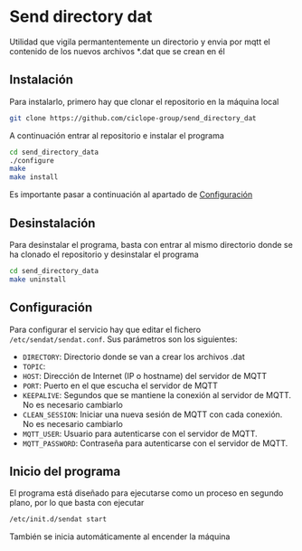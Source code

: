 # Send directory dat

Utilidad que vigila permantentemente un directorio y envia por mqtt el contenido de los nuevos 
archivos *.dat que se crean en él

## Instalación

Para instalarlo, primero hay que clonar el repositorio en la máquina local

```bash
git clone https://github.com/ciclope-group/send_directory_dat 
```

A continuación entrar al repositorio e instalar el programa

```bash
cd send_directory_data
./configure
make
make install
```
Es importante pasar a continuación al apartado de [Configuración](#Configuración)

## Desinstalación

Para desinstalar el programa, basta con entrar al mismo directorio donde se ha
clonado el repositorio y desinstalar el programa

```bash
cd send_directory_data
make uninstall
```

## Configuración

Para configurar el servicio hay que editar el fichero `/etc/sendat/sendat.conf`. Sus
parámetros son los siguientes:

* `DIRECTORY`: Directorio donde se van a crear los archivos .dat
* `TOPIC`:
* `HOST`: Dirección de Internet (IP o hostname) del servidor de MQTT
* `PORT`: Puerto en el que escucha el servidor de MQTT
* `KEEPALIVE`: Segundos que se mantiene la conexión al servidor de MQTT. No es necesario cambiarlo
* `CLEAN_SESSION`: Iniciar una nueva sesión de MQTT con cada conexión. No es necesario cambiarlo
* `MQTT_USER`: Usuario para autenticarse con el servidor de MQTT.
* `MQTT_PASSWORD`: Contraseña para autenticarse con el servidor de MQTT.

## Inicio del programa

El programa está diseñado para ejecutarse como un proceso en segundo plano, por lo que basta con ejecutar

```bash
/etc/init.d/sendat start
```
También se inicia automáticamente al encender la máquina

